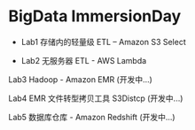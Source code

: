 # BigData ImmersionDay

* Lab1 存储内的轻量级 ETL – Amazon S3 Select 

* Lab2 无服务器 ETL - AWS Lambda

Lab3 Hadoop - Amazon EMR (开发中...)

Lab4 EMR 文件转型拷贝工具 S3Distcp (开发中...)

Lab5 数据库仓库 - Amazon Redshift (开发中...)